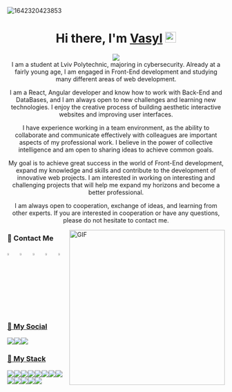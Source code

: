![1642320423853](https://user-images.githubusercontent.com/48784001/203785020-2b4826c1-7ddb-4de8-b65b-ebf6e04c5290.jpeg)
<div align="center">
   <h1>Hi there, I'm <a href="https://www.linkedin.com/in/%D0%B2%D0%B0%D1%81%D0%B8%D0%BB%D1%8C-%D1%81%D1%82%D0%B5%D1%86%D1%8E%D0%BA-5554a927b/">Vasyl</a> <img src="https://media.giphy.com/media/hvRJCLFzcasrR4ia7z/giphy.gif" width="25px"> </h1>
   
   <img src="https://pronoun.cyou/x/y?subject=He&object=Him&height=20"> 
</div>

<div align="center">
  I am a student at Lviv Polytechnic, majoring in cybersecurity. Already at a fairly young age, I am engaged in Front-End development and studying many different areas of web development.

I am a React, Angular developer and know how to work with Back-End and DataBases, and I am always open to new challenges and learning new technologies. I enjoy the creative process of building aesthetic interactive websites and improving user interfaces.

I have experience working in a team environment, as the ability to collaborate and communicate effectively with colleagues are important aspects of my professional work. I believe in the power of collective intelligence and am open to sharing ideas to achieve common goals.

My goal is to achieve great success in the world of Front-End development, expand my knowledge and skills and contribute to the development of innovative web projects. I am interested in working on interesting and challenging projects that will help me expand my horizons and become a better professional.

I am always open to cooperation, exchange of ideas, and learning from other experts. If you are interested in cooperation or have any questions, please do not hesitate to contact me.

</div>


<img align="right" alt="GIF" src="https://raw.githubusercontent.com/rahul-jha98/rahul-jha98/main/techstack.gif" width="360px"/>

### 🧐 Contact Me
   [<img src="https://img.icons8.com/color/48/000000/twitter.png" width="3.5%"/>](https://twitter.com/vstetsiuk27)  &nbsp; [<img src="https://img.icons8.com/color/48/000000/linkedin.png" width="3.5%"/>](https://www.linkedin.com/in/%D0%B2%D0%B0%D1%81%D0%B8%D0%BB%D1%8C-%D1%81%D1%82%D0%B5%D1%86%D1%8E%D0%BA-5554a927b/)  &nbsp; [<img src="https://img.icons8.com/fluent/48/000000/facebook-new.png" width="3.5%"/>](https://www.facebook.com/profile.php?id=100008723538252)  &nbsp; [<img src="https://img.icons8.com/fluent/48/000000/instagram-new.png" width="3.5%"/>](https://www.instagram.com/vstetsiuk/)  &nbsp; <a href="mailto:aditya.pal.science@gmail.com"> <img src="https://img.icons8.com/fluent/48/000000/gmail.png" width="3.5%"/>


### 👾 My Social
<img src="https://img.shields.io/badge/Instagram-E4405F?style=for-the-badge&logo=instagram&logoColor=white"/><img src="https://img.shields.io/badge/LinkedIn-0077B5?style=for-the-badge&logo=linkedin&logoColor=white"/><img src="https://img.shields.io/badge/Facebook-1877F2?style=for-the-badge&logo=facebook&logoColor=white"/>

### 🔨 My Stack
   <img src="https://img.shields.io/badge/React-20232A?style=for-the-badge&logo=react&logoColor=61DAFB"/><img src="https://img.shields.io/badge/HTML-239120?style=for-the-badge&logo=html5&logoColor=white"/><img src="https://img.shields.io/badge/JavaScript-F7DF1E?style=for-the-badge&logo=JavaScript&logoColor=white"/><img src="https://img.shields.io/badge/CSS-239120?&style=for-the-badge&logo=css3&logoColor=white"/><img src="https://img.shields.io/badge/Angular-DD0031?style=for-the-badge&logo=angular&logoColor=white"/><img src="https://img.shields.io/badge/Node.js-43853D?style=for-the-badge&logo=node.js&logoColor=white"/><img src="https://img.shields.io/badge/TypeScript-007ACC?style=for-the-badge&logo=typescript&logoColor=white"/><img src="https://img.shields.io/badge/PHP-777BB4?style=for-the-badge&logo=php&logoColor=white"/><img src="https://img.shields.io/badge/Bootstrap-563D7C?style=for-the-badge&logo=bootstrap&logoColor=white"/><img src="https://img.shields.io/badge/Redux-593D88?style=for-the-badge&logo=redux&logoColor=white"/><img src="https://img.shields.io/badge/MySQL-00000F?style=for-the-badge&logo=mysql&logoColor=white"/><img src="https://img.shields.io/badge/MongoDB-4EA94B?style=for-the-badge&logo=mongodb&logoColor=white"/><img src="https://img.shields.io/badge/npm-CB3837?style=for-the-badge&logo=npm&logoColor=white"/>


